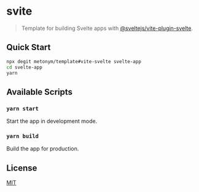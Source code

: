 # svite

> Template for building Svelte apps with [@sveltejs/vite-plugin-svelte](https://github.com/sveltejs/vite-plugin-svelte).

## Quick Start

```sh
npx degit metonym/template#vite-svelte svelte-app
cd svelte-app
yarn
```

## Available Scripts

### `yarn start`

Start the app in development mode.

### `yarn build`

Build the app for production.

## License

[MIT](LICENSE)
